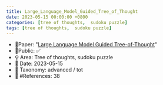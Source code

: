 ```yaml
---
title: Large_Language_Model_Guided_Tree_of_Thought
date: 2023-05-15 00:00:00 +0800
categories: [tree of thoughts,  sudoku puzzle]
tags: [tree of thoughts,  sudoku puzzle]
---
```


- 📙Paper: "[Large Language Model Guided Tree-of-Thought](https://www.semanticscholar.org/paper/Large-Language-Model-Guided-Tree-of-Thought-Long/bda605928d6ebe4db906e69ab5d343df75918727)"
- 🔑Public: ✅
- ⚲ Area: Tree of thoughts,  sudoku puzzle
- 📅 Date: 2023-05-15
- 🔎 Taxonomy: advanced / tot
- 📝 #References: 38
